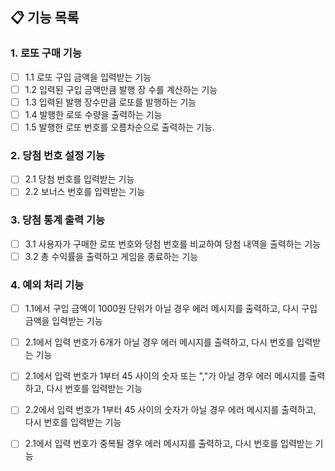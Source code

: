 ## 📋 기능 목록
### 1. 로또 구매 기능
- [ ] 1.1 로또 구입 금액을 입력받는 기능
- [ ] 1.2 입력된 구입 금액만큼 발행 장 수를 계산하는 기능
- [ ] 1.3 입력된 발행 장수만큼 로또를 발행하는 기능
- [ ] 1.4 발행한 로또 수량을 출력하는 기능
- [ ] 1.5 발행한 로또 번호를 오름차순으로 출력하는 기능.

### 2. 당첨 번호 설정 기능
- [ ] 2.1 당첨 번호를 입력받는 기능
- [ ] 2.2 보너스 번호를 입력받는 기능

### 3. 당첨 통계 출력 기능
- [ ] 3.1 사용자가 구매한 로또 번호와 당첨 번호를 비교하여 당첨 내역을 출력하는 기능
- [ ] 3.2 총 수익률을 출력하고 게임을 종료하는 기능

### 4. 예외 처리 기능
- [ ] 1.1에서 구입 금액이 1000원 단위가 아닐 경우 에러 메시지를 출력하고, 다시 구입 금액을 입력받는 기능
- [ ] 2.1에서 입력 번호가 6개가 아닐 경우 에러 메시지를 출력하고, 다시 번호를 입력받는 기능
- [ ] 2.1에서 입력 번호가 1부터 45 사이의 숫자 또는 ","가 아닐 경우 에러 메시지를 출력하고, 다시 번호를 입력받는 기능
- [ ] 2.2에서 입력 번호가 1부터 45 사이의 숫자가 아닐 경우 에러 메시지를 출력하고, 다시 번호를 입력받는 기능
- [ ] 2.1에서 입력 번호가 중복될 경우 에러 메시지를 출력하고, 다시 번호를 입력받는 기능

